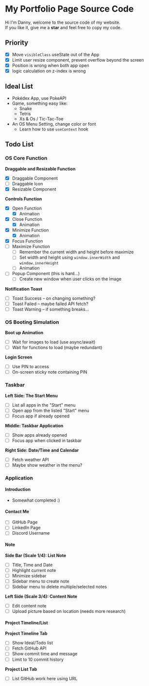 # My Portfolio Page Source Code

Hi I'm Danny, welcome to the source code of my website.  
If you like it, give me a **star** and feel free to copy my code.

## Priority

- [X] Move `visibleClass` useState out of the App
- [X] Limit user resize component, prevent overflow beyond the screen
- [X] Position is wrong when both app open
- [X] logic calculation on z-index is wrong

## Ideal List

- Pokédex App, use PokeAPI
- Game, something easy like:
   - Snake
   - Tetris
   - Xs & Os / Tic-Tac-Toe
- An OS Menu Setting, change color or font
   - Learn how to use `useContext` hook

## Todo List

### OS Core Function

**Draggable and Resizable Function**
- [x] Draggable Component
- [ ] Draggable Icon
- [x] Resizable Component

**Controls Function**
- [x] Open Function
   - [x] Animation
- [x] Close Function
   - [x] Animation
- [x] Minimize Function
   - [x] Animation
- [X] Focus Function
- [ ] Maximize Function
   - [ ] Remember the current width and height before maximize
   - [ ] Set width and height using `window.innerWidth` and `window.innerHeight`
   - [ ] Animation
- [ ] Popup Component (this is hard...)
   - [ ] Create new window when user clicks on the image

**Notification Toast**
- [ ] Toast Success – on changing something?
- [ ] Toast Failed – maybe failed API fetch?
- [ ] Toast Warning – if something breaks...

### OS Booting Simulation

**Boot up Animation**
- [ ] Wait for images to load (use async/await)
- [ ] Wait for functions to load (maybe redundant)

**Login Screen**
- [ ] Use PIN to access
- [ ] On-screen sticky note containing PIN

### Taskbar

**Left Side: The Start Menu**
- [ ] List all apps in the "Start" menu
- [ ] Open app from the listed "Start" menu
- [ ] Focus app if already opened

**Middle: Taskbar Application**
- [ ] Show apps already opened
- [ ] Focus app when clicked in taskbar

**Right Side: Date/Time and Calendar**
- [ ] Fetch weather API
- [ ] Maybe show weather in the menu?

### Application

#### Introduction
- Somewhat completed :)

#### Contact Me
- [ ] GitHub Page
- [ ] LinkedIn Page
- [ ] Discord Username

#### Note

**Side Bar (Scale 1/4): List Note**
- [ ] Title, Time and Date
- [ ] Highlight current note
- [ ] Minimize sidebar
- [ ] Sidebar menu to create note
- [ ] Sidebar menu to delete multiple/selected notes

**Left Side (Scale 3/4): Content Note**
- [ ] Edit content note
- [ ] Upload picture based on location (needs more research)

#### Project Timeline/List

**Project Timeline Tab**
- [ ] Show Ideal/Todo list
- [ ] Fetch GitHub API
- [ ] Show commit time and message
- [ ] Limit to 10 commit history

**Project List Tab**
- [ ] List GitHub work here using URL  

